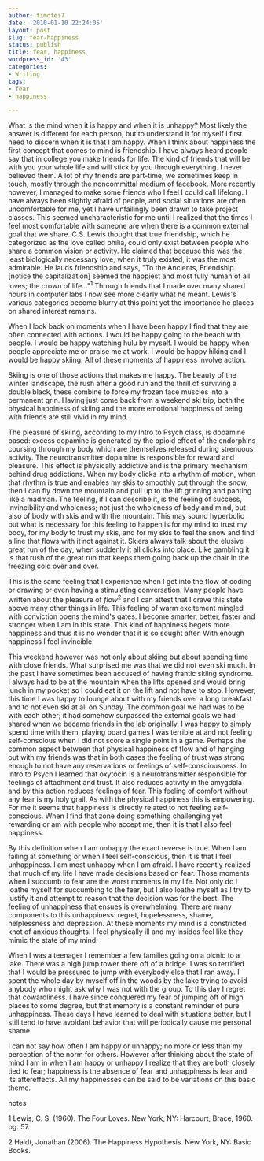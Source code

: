 ```yaml
---
author: timofei7
date: '2010-01-10 22:24:05'
layout: post
slug: fear-happiness
status: publish
title: fear, happiness
wordpress_id: '43'
categories:
- Writing
tags:
- fear
- happiness

---
```


What is the mind when it is happy and when it is unhappy? Most likely the
answer is different for each person, but to understand it for myself I first
need to discern when it is that I am happy. When I think about happiness the
first concept that comes to mind is friendship. I have always heard people say
that in college you make friends for life. The kind of friends that will be
with you your whole life and will stick by you through everything. I never
believed them. A lot of my friends are part-time, we sometimes keep in touch,
mostly through the noncommittal medium of facebook. More recently however, I
managed to make some friends who I feel I could call lifelong. I have always
been slightly afraid of people, and social situations are often uncomfortable
for me, yet I have unfailingly been drawn to take project classes. This seemed
uncharacteristic for me until I realized that the times I feel most
comfortable with someone are when there is a common external goal that we
share. C.S. Lewis thought that true friendship, which he categorized as the
love called philia, could only exist between people who share a common vision
or activity. He claimed that because this was the least biologically necessary
love, when it truly existed, it was the most admirable. He lauds friendship
and says, "To the Ancients, Friendship [notice the capitalization] seemed the
happiest and most fully human of all loves; the crown of life…"<sup>1</sup> Through
friends that I made over many shared hours in computer labs I now see more
clearly what he meant. Lewis's various categories become blurry at this point
yet the importance he places on shared interest remains.

<!--more-->
  
When I look back on moments when I have been happy I find that they are often
connected with actions. I would be happy going to the beach with people. I
would be happy watching hulu by myself. I would be happy when people
appreciate me or praise me at work. I would be happy hiking and I would be
happy skiing. All of these moments of happiness involve action.

Skiing is one of those actions that makes me happy. The beauty of the winter
landscape, the rush after a good run and the thrill of surviving a double
black, these combine to force my frozen face muscles into a permanent grin.
Having just come back from a weekend ski trip, both the physical happiness of
skiing and the more emotional happiness of being with friends are still vivid
in my mind.

The pleasure of skiing, according to my Intro to Psych class, is dopamine
based: excess dopamine is generated by the opioid effect of the endorphins
coursing through my body which are themselves released during strenuous
activity. The neurotransmitter dopamine is responsible for reward and
pleasure. This effect is physically addictive and is the primary mechanism
behind drug addictions. When my body clicks into a rhythm of motion, when that
rhythm is true and enables my skis to smoothly cut through the snow, then I
can fly down the mountain and pull up to the lift grinning and panting like a
madman. The feeling, if I can describe it, is the feeling of success,
invincibility and wholeness; not just the wholeness of body and mind, but also
of body with skis and with the mountain. This may sound hyperbolic but what is
necessary for this feeling to happen is for my mind to trust my body, for my
body to trust my skis, and for my skis to feel the snow and find a line that
flows with it not against it. Skiers always talk about the elusive great run
of the day, when suddenly it all clicks into place. Like gambling it is that
rush of the great run that keeps them going back up the chair in the freezing
cold over and over.

This is the same feeling that I experience when I get into the flow of coding
or drawing or even having a stimulating conversation. Many people have written
about the pleasure of _flow_<sup>2</sup> and I can attest that I crave this state above
many other things in life. This feeling of warm excitement mingled with
conviction opens the mind's gates. I become smarter, better, faster and
stronger when I am in this state. This kind of happiness begets more happiness
and thus it is no wonder that it is so sought after. With enough happiness I
feel invincible.

This weekend however was not only about skiing but about spending time with
close friends. What surprised me was that we did not even ski much. In the
past I have sometimes been accused of having frantic skiing syndrome. I always
had to be at the mountain when the lifts opened and would bring lunch in my
pocket so I could eat it on the lift and not have to stop. However, this time
I was happy to lounge about with my friends over a long breakfast and to not
even ski at all on Sunday. The common goal we had was to be with each other;
it had somehow surpassed the external goals we had shared when we became
friends in the lab originally. I was happy to simply spend time with them,
playing board games I was terrible at and not feeling self-conscious when I
did not score a single point in a game. Perhaps the common aspect between that
physical happiness of flow and of hanging out with my friends was that in both
cases the feeling of trust was strong enough to not have any reservations or
feelings of self-consciousness. In Intro to Psych I learned that oxytocin is a
neurotransmitter responsible for feelings of attachment and trust. It also
reduces activity in the amygdala and by this action reduces feelings of fear.
This feeling of comfort without any fear is my holy grail. As with the
physical happiness this is empowering. For me it seems that happiness is
directly related to not feeling self-conscious. When I find that zone doing
something challenging yet rewarding or am with people who accept me, then it
is that I also feel happiness.

By this definition when I am unhappy the exact reverse is true. When I am
failing at something or when I feel self-conscious, then it is that I feel
unhappiness. I am most unhappy when I am afraid. I have recently realized that
much of my life I have made decisions based on fear. Those moments when I
succumb to fear are the worst moments in my life. Not only do I loathe myself
for succumbing to the fear, but I also loathe myself as I try to justify it
and attempt to reason that the decision was for the best. The feeling of
unhappiness that ensues is overwhelming. There are many components to this
unhappiness: regret, hopelessness, shame, helplessness and depression. At
these moments my mind is a constricted knot of anxious thoughts. I feel
physically ill and my insides feel like they mimic the state of my mind.

When I was a teenager I remember a few families going on a picnic to a lake.
There was a high jump tower there off of a bridge. I was so terrified that I
would be pressured to jump with everybody else that I ran away. I spent the
whole day by myself off in the woods by the lake trying to avoid anybody who
might ask why I was not with the group. To this day I regret that
cowardliness. I have since conquered my fear of jumping off of high places to
some degree, but that memory is a constant reminder of pure unhappiness. These
days I have learned to deal with situations better, but I still tend to have
avoidant behavior that will periodically cause me personal shame.

I can not say how often I am happy or unhappy; no more or less than my
perception of the norm for others. However after thinking about the state of
mind I am in when I am happy or unhappy I realize that they are both closely
tied to fear; happiness is the absence of fear and unhappiness is fear and its
aftereffects. All my happinesses can be said to be variations on this basic
theme. 

notes 

1 Lewis, C. S. (1960). The Four Loves. New York, NY: Harcourt,
Brace, 1960. pg. 57.

2 Haidt, Jonathan (2006). The Happiness Hypothesis. New York, NY: Basic Books.

